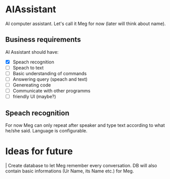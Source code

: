 # AIAssistant
AI computer assistant. 
Let's call it Meg for now (later will think about name).

##  Business requirements 
AI Assistant should have:
 * [x] Speach recognition
 * [ ] Speach to text
 * [ ] Basic understanding of commands
 * [ ] Answering query (speach and text)
 * [ ] Genereating code
 * [ ] Communicate with other programms
 * [ ] friendly UI (maybe?)

## Speach recognition

For now Meg can only repeat after speaker and type text according to what he/she said.
Language is configurable.

# Ideas for future
| Create database to let Meg remember every conversation. DB will also contain basic informations (Ur Name, its Name etc.) for Meg.